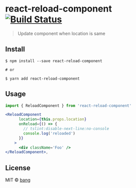 # react-reload-component [![Build Status](https://travis-ci.org/bang88/react-reload-component.svg?branch=master)](https://travis-ci.org/bang88/react-reload-component)

> Update component when location is same

## Install

```
$ npm install --save react-reload-component

# or

$ yarn add react-reload-component
```

## Usage

```jsx
import { ReloadComponent } from 'react-reload-component'

<ReloadComponent
      location={this.props.location}
      onReload={() => {
        // tslint:disable-next-line:no-console
        console.log('reloaded')
      }}
    >
      <div className='Foo' />
</ReloadComponent>,
```

## License

MIT © [bang](https://github.com/bang88)
